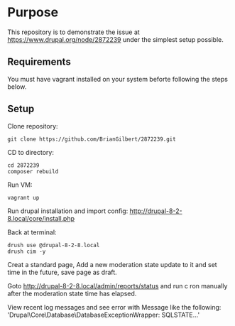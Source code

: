 Purpose
========
This repository is to demonstrate the issue at https://www.drupal.org/node/2872239 under the simplest setup possible.

Requirements
------------

You must have vagrant installed on your system beforte following the steps below.

Setup
-----
Clone repository:

```
git clone https://github.com/BrianGilbert/2872239.git
```

CD to directory:
```
cd 2872239
composer rebuild
```

Run VM:
```
vagrant up
```

Run drupal installation and import config:
http://drupal-8-2-8.local/core/install.php

Back at terminal:
```
drush use @drupal-8-2-8.local
drush cim -y
```

Creat a standard page, Add a new moderation state update to it and set time in the future, save page as draft.

Goto http://drupal-8-2-8.local/admin/reports/status and run c ron manually after the moderation state time has elapsed.

View recent log messages and see error with Message like the following:
'Drupal\Core\Database\DatabaseExceptionWrapper: SQLSTATE…'

